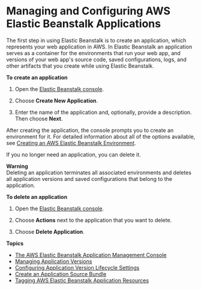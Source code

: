 # Managing and Configuring AWS Elastic Beanstalk Applications<a name="applications"></a>

The first step in using Elastic Beanstalk is to create an application, which represents your web application in AWS\. In Elastic Beanstalk an application serves as a container for the environments that run your web app, and versions of your web app's source code, saved configurations, logs, and other artifacts that you create while using Elastic Beanstalk\.

**To create an application**

1. Open the [Elastic Beanstalk console](https://console.aws.amazon.com/elasticbeanstalk)\.

1. Choose **Create New Application**\.

1. Enter the name of the application and, optionally, provide a description\. Then choose **Next**\.

After creating the application, the console prompts you to create an environment for it\. For detailed information about all of the options available, see [Creating an AWS Elastic Beanstalk Environment](using-features.environments.md)\.

If you no longer need an application, you can delete it\.

**Warning**  
Deleting an application terminates all associated environments and deletes all application versions and saved configurations that belong to the application\.

**To delete an application**

1. Open the [Elastic Beanstalk console](https://console.aws.amazon.com/elasticbeanstalk)\.

1. Choose **Actions** next to the application that you want to delete\.

1. Choose **Delete Application**\.

**Topics**
+ [The AWS Elastic Beanstalk Application Management Console](applications-console.md)
+ [Managing Application Versions](applications-versions.md)
+ [Configuring Application Version Lifecycle Settings](applications-lifecycle.md)
+ [Create an Application Source Bundle](applications-sourcebundle.md)
+ [Tagging AWS Elastic Beanstalk Application Resources](applications-tagging-resources.md)